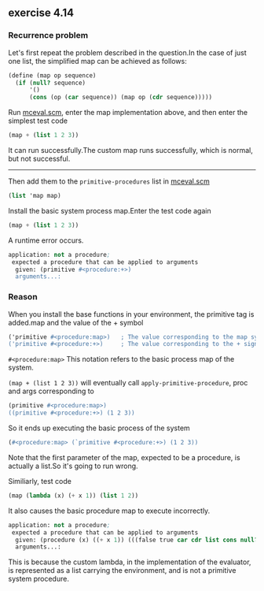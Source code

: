 ## exercise 4.14

### Recurrence problem

Let's first repeat the problem described in the question.In the case of just one list, the simplified map can be achieved as follows:

``` Scheme
(define (map op sequence)
  (if (null? sequence)
      '()
      (cons (op (car sequence)) (map op (cdr sequence)))))
```

Run [mceval.scm](./mceval.scm), enter the map implementation above, and then enter the simplest test code

``` Scheme
(map + (list 1 2 3))
```

It can run successfully.The custom map runs successfully, which is normal, but not successful.

----

Then add them to the `primitive-procedures` list in  [mceval.scm](./mceval.scm)

``` Scheme
(list 'map map)
```

Install the basic system process map.Enter the test code again

``` Scheme
(map + (list 1 2 3))
```

A runtime error occurs.

``` Scheme
application: not a procedure;
 expected a procedure that can be applied to arguments
  given: (primitive #<procedure:+>)
  arguments...:
```  

### Reason

When you install the base functions in your environment, the primitive tag is added.map and the value of the + symbol

``` Scheme
('primitive #<procedure:map>)   ; The value corresponding to the map symbol
('primitive #<procedure:+>)     ; The value corresponding to the + sign
```

`#<procedure:map>` This notation refers to the basic process map of the system.

`(map + (list 1 2 3))` will eventually call `apply-primitive-procedure`, proc and args corresponding to
 
``` Scheme
(primitive #<procedure:map>)
((primitive #<procedure:+>) (1 2 3))
```

So it ends up executing the basic process of the system

``` Scheme
(#<procedure:map> (`primitive #<procedure:+>) (1 2 3))
```
 
Note that the first parameter of the map, expected to be a procedure, is actually a list.So it's going to run wrong.

Similiarly, test code

``` Scheme
(map (lambda (x) (+ x 1)) (list 1 2))
```

It also causes the basic procedure map to execute incorrectly.

``` Scheme
application: not a procedure;
 expected a procedure that can be applied to arguments
  given: (procedure (x) ((+ x 1)) (((false true car cdr list cons null? display xxxx
  arguments...:
```

This is because the custom lambda, in the implementation of the evaluator, is represented as a list carrying the environment, and is not a primitive system procedure.
